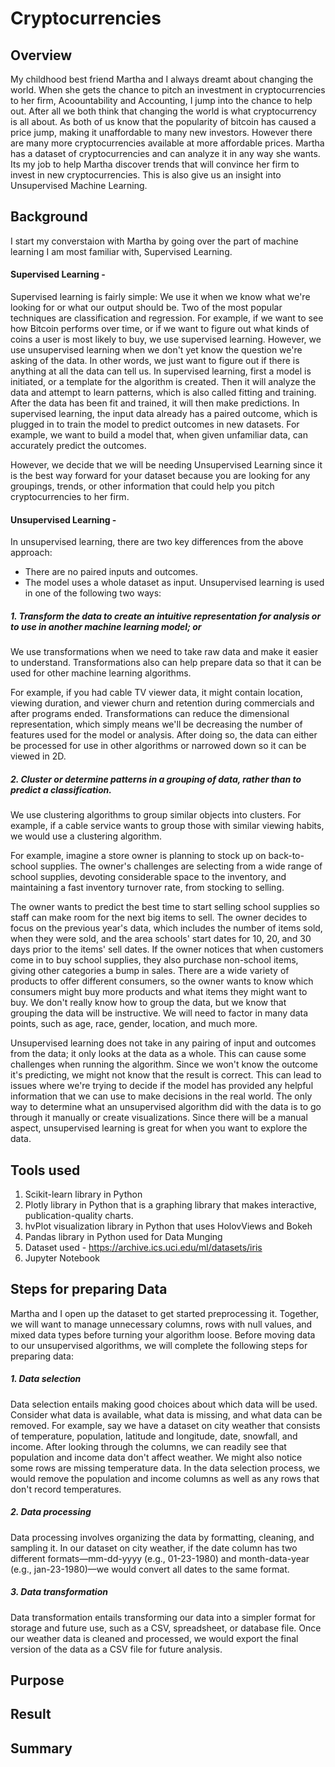 # Cryptocurrencies

## Overview 
My childhood best friend Martha and I always dreamt about changing the world. When she gets the chance to pitch an investment in cryptocurrencies to her firm, Acoountability and Accounting, I jump into the chance to help out. After all we both think that changing the world is what cryptocurrency is all about. As both of us know that the popularity of bitcoin has caused a price jump, making it unaffordable to many new investors. However there are many more cryptocurrencies available at more affordable prices. Martha has a dataset of cryptocurrencies and can analyze it in any way she wants. Its my job to help Martha discover trends that will convince her firm to invest in new cryptocurrencies. This is also give us an insight into Unsupervised Machine Learning.


## Background

I start my converstaion with Martha by going over the part of machine learning I am most familiar with, Supervised Learning.
#### Supervised Learning - 
Supervised learning is fairly simple: We use it when we know what we're looking for or what our output should be. Two of the most popular techniques are classification and regression. For example, if we want to see how Bitcoin performs over time, or if we want to figure out what kinds of coins a user is most likely to buy, we use supervised learning. However, we use unsupervised learning when we don't yet know the question we're asking of the data. In other words, we just want to figure out if there is anything at all the data can tell us. In supervised learning, first a model is initiated, or a template for the algorithm is created. Then it will analyze the data and attempt to learn patterns, which is also called fitting and training. After the data has been fit and trained, it will then make predictions. In supervised learning, the input data already has a paired outcome, which is plugged in to train the model to predict outcomes in new datasets. For example, we want to build a model that, when given unfamiliar data, can accurately predict the outcomes.

However, we decide that we will be needing Unsupervised Learning since it is the best way forward for your dataset because you are looking for any groupings, trends, or other information that could help you pitch cryptocurrencies to her firm.
#### Unsupervised Learning - 
In unsupervised learning, there are two key differences from the above approach:

- There are no paired inputs and outcomes.
- The model uses a whole dataset as input.
Unsupervised learning is used in one of the following two ways:

##### 1.  Transform the data to create an intuitive representation for analysis or to use in another machine learning model; or
We use transformations when we need to take raw data and make it easier to understand. Transformations also can help prepare data so that it can be used for other machine learning algorithms.

For example, if you had cable TV viewer data, it might contain location, viewing duration, and viewer churn and retention during commercials and after programs ended. Transformations can reduce the dimensional representation, which simply means we'll be decreasing the number of features used for the model or analysis. After doing so, the data can either be processed for use in other algorithms or narrowed down so it can be viewed in 2D.
##### 2.  Cluster or determine patterns in a grouping of data, rather than to predict a classification.
We use clustering algorithms to group similar objects into clusters. For example, if a cable service wants to group those with similar viewing habits, we would use a clustering algorithm.


For example, imagine a store owner is planning to stock up on back-to-school supplies. The owner's challenges are selecting from a wide range of school supplies, devoting considerable space to the inventory, and maintaining a fast inventory turnover rate, from stocking to selling.

The owner wants to predict the best time to start selling school supplies so staff can make room for the next big items to sell. The owner decides to focus on the previous year's data, which includes the number of items sold, when they were sold, and the area schools' start dates for 10, 20, and 30 days prior to the items' sell dates. If the owner notices that when customers come in to buy school supplies, they also purchase non-school items, giving other categories a bump in sales. There are a wide variety of products to offer different consumers, so the owner wants to know which consumers might buy more products and what items they might want to buy. We don't really know how to group the data, but we know that grouping the data will be instructive. We will need to factor in many data points, such as age, race, gender, location, and much more.

Unsupervised learning does not take in any pairing of input and outcomes from the data; it only looks at the data as a whole. This can cause some challenges when running the algorithm. Since we won't know the outcome it's predicting, we might not know that the result is correct. This can lead to issues where we're trying to decide if the model has provided any helpful information that we can use to make decisions in the real world. The only way to determine what an unsupervised algorithm did with the data is to go through it manually or create visualizations. Since there will be a manual aspect, unsupervised learning is great for when you want to explore the data.

## Tools used 
1. Scikit-learn library in Python 
2. Plotly library in Python that is a graphing library that makes interactive, publication-quality charts.
3. hvPlot visualization library in Python that uses HolovViews and Bokeh
4. Pandas library in Python used for Data Munging
5. Dataset used -  https://archive.ics.uci.edu/ml/datasets/iris
6. Jupyter Notebook 

## Steps for preparing Data
Martha and I open up the dataset to get started preprocessing it. Together, we will want to manage unnecessary columns, rows with null values, and mixed data types before turning your algorithm loose. Before moving data to our unsupervised algorithms, we will complete the following steps for preparing data:

##### 1. Data selection
Data selection entails making good choices about which data will be used. Consider what data is available, what data is missing, and what data can be removed. For example, say we have a dataset on city weather that consists of temperature, population, latitude and longitude, date, snowfall, and income. After looking through the columns, we can readily see that population and income data don't affect weather. We might also notice some rows are missing temperature data. In the data selection process, we would remove the population and income columns as well as any rows that don't record temperatures.
##### 2. Data processing
Data processing involves organizing the data by formatting, cleaning, and sampling it. In our dataset on city weather, if the date column has two different formats—mm-dd-yyyy (e.g., 01-23-1980) and month-data-year (e.g., jan-23-1980)—we would convert all dates to the same format.
##### 3. Data transformation
Data transformation entails transforming our data into a simpler format for storage and future use, such as a CSV, spreadsheet, or database file. Once our weather data is cleaned and processed, we would export the final version of the data as a CSV file for future analysis.
## Purpose 


## Result 


## Summary 
